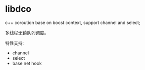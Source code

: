 # libdco
c++ coroution base on boost context, support channel and select;

多线程无锁队列调度。

特性支持:
  - channel
  - select
  - base net hook
